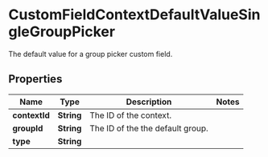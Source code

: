 

# CustomFieldContextDefaultValueSingleGroupPicker

The default value for a group picker custom field.

## Properties

| Name | Type | Description | Notes |
|------------ | ------------- | ------------- | -------------|
|**contextId** | **String** | The ID of the context. |  |
|**groupId** | **String** | The ID of the the default group. |  |
|**type** | **String** |  |  |



